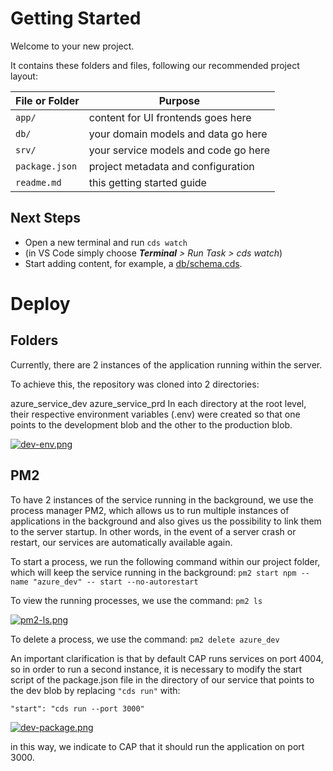 # Getting Started

Welcome to your new project.

It contains these folders and files, following our recommended project layout:

File or Folder | Purpose
---------|----------
`app/` | content for UI frontends goes here
`db/` | your domain models and data go here
`srv/` | your service models and code go here
`package.json` | project metadata and configuration
`readme.md` | this getting started guide


## Next Steps

- Open a new terminal and run `cds watch` 
- (in VS Code simply choose _**Terminal** > Run Task > cds watch_)
- Start adding content, for example, a [db/schema.cds](db/schema.cds).


# Deploy 

## Folders

Currently, there are 2 instances of the application running within the server.

To achieve this, the repository was cloned into 2 directories:

azure_service_dev
azure_service_prd
In each directory at the root level, their respective environment variables (.env) were created so that one points to the development blob and the other to the production blob.

[![dev-env.png](https://i.postimg.cc/t4cPf3GH/dev-env.png)](https://postimg.cc/NK152r0N)

## PM2

To have 2 instances of the service running in the background, we use the process manager PM2, which allows us to run multiple instances of applications in the background and also gives us the possibility to link them to the server startup. In other words, in the event of a server crash or restart, our services are automatically available again.

To start a process, we run the following command within our project folder, which will keep the service running in the background:
`pm2 start npm --name "azure_dev" -- start --no-autorestart`

To view the running processes, we use the command:
`pm2 ls`

[![pm2-ls.png](https://i.postimg.cc/DzbsKS74/pm2-ls.png)](https://postimg.cc/FfN1ysdh)

To delete a process, we use the command:
`pm2 delete azure_dev`

An important clarification is that by default CAP runs services on port 4004, so in order to run a second instance, it is necessary to modify the start script of the package.json file in the directory of our service that points to the dev blob by replacing `"cds run"` with:

 `"start": "cds run --port 3000"`

[![dev-package.png](https://i.postimg.cc/G2wD3bp7/dev-package.png)](https://postimg.cc/sBmxwd77)

in this way, we indicate to CAP that it should run the application on port 3000.
